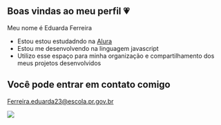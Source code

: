 ## Boas vindas ao meu perfil 💗

Meu nome é Eduarda Ferreira

- Estou estou estudadndo na [Alura](https//www.alura.com.br)
- Estou me desenvolvendo na linguagem javascript
- Utilizo esse espaço para minha organização e compartilhamento dos meus projetos desenvolvidos

## Você pode entrar em contato comigo

Ferreira.eduarda23@escola.pr.gov.br

![](https://media.tenor.com/HoXg2JXLbisAAAAi/capple.gif)
